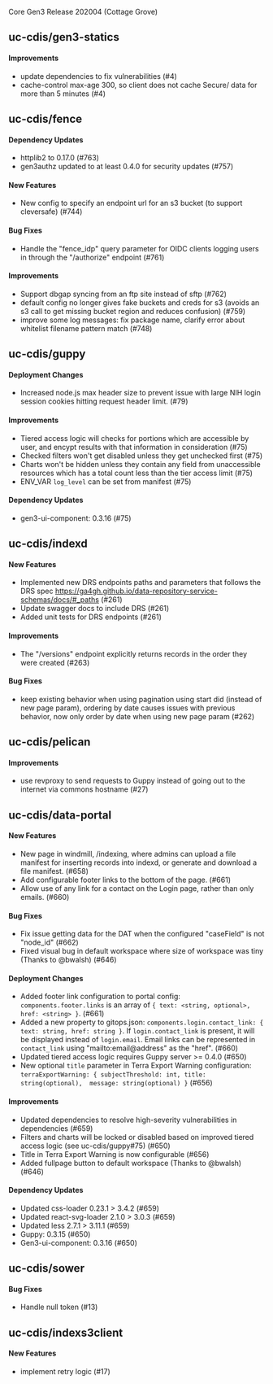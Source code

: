 Core Gen3 Release 202004 (Cottage Grove)

## uc-cdis/gen3-statics

#### Improvements
  - update dependencies to fix vulnerabilities (#4)
  - cache-control max-age 300, so client does not cache Secure/ data for more 
    than 5 minutes (#4)

## uc-cdis/fence

#### Dependency Updates
  - httplib2 to 0.17.0 (#763)
  - gen3authz updated to at least 0.4.0 for security updates (#757)

#### New Features
  - New config to specify an endpoint url for an s3 bucket (to support 
    cleversafe) (#744)

#### Bug Fixes
  - Handle the "fence_idp" query parameter for OIDC clients logging users in 
    through the "/authorize" endpoint (#761)

#### Improvements
  - Support dbgap syncing from an ftp site instead of sftp (#762)
  - default config no longer gives fake buckets and creds for s3 (avoids an s3 
    call to get missing bucket region and reduces confusion) (#759)
  - improve some log messages: fix package name, clarify error about whitelist 
    filename pattern match (#748)

## uc-cdis/guppy

#### Deployment Changes
  - Increased node.js max header size to prevent issue with large NIH login 
    session cookies hitting request header limit. (#79)

#### Improvements
  - Tiered access logic will checks for portions which are accessible by user, 
    and encypt results with that information in consideration (#75)
  - Checked filters won't get disabled unless they get unchecked first (#75)
  - Charts won't be hidden unless they contain any field from unaccessible 
    resources which has a total count less than the tier access limit (#75)
  - ENV_VAR `log_level` can be set from manifest (#75)

#### Dependency Updates
  - gen3-ui-component: 0.3.16 (#75)

## uc-cdis/indexd

#### New Features
  - Implemented new DRS endpoints paths and parameters that follows the DRS 
    spec https://ga4gh.github.io/data-repository-service-schemas/docs/#_paths 
    (#261)
  - Update swagger docs to include DRS (#261)
  - Added unit tests for DRS endpoints (#261)

#### Improvements
  - The "/versions" endpoint explicitly returns records in the order they were 
    created (#263)

#### Bug Fixes
  - keep existing behavior when using pagination using start did (instead of 
    new page param), ordering by date causes issues with previous behavior, now 
    only order by date when using new page param (#262)

## uc-cdis/pelican

#### Improvements
  - use revproxy to send requests to Guppy instead of going out to the internet 
    via commons hostname (#27)

## uc-cdis/data-portal

#### New Features
  - New page in windmill, /indexing, where admins can upload a file manifest 
    for inserting records into indexd, or generate and download a file 
    manifest. (#658)
  - Add configurable footer links to the bottom of the page. (#661)
  - Allow use of any link for a contact on the Login page, rather than only 
    emails. (#660)

#### Bug Fixes
  - Fix issue getting data for the DAT when the configured "caseField" is not 
    "node_id" (#662)
  - Fixed visual bug in default workspace where size of workspace was tiny 
    (Thanks to @bwalsh) (#646)

#### Deployment Changes
  - Added footer link configuration to portal config: `components.footer.links` 
    is an array of `{ text: <string, optional>, href: <string> }`. (#661)
  - Added a new property to gitops.json: `components.login.contact_link: { 
    text: string, href: string }`. If `login.contact_link` is present, it will 
    be displayed instead of `login.email`. Email links can be represented in 
    `contact_link` using "mailto:email@address" as the "href". (#660)
  - Updated tiered access logic requires Guppy server >= 0.4.0 (#650)
  - New optional `title` parameter in Terra Export Warning configuration: 
    `terraExportWarning: { subjectThreshold: int, title: string(optional), 
    message: string(optional) }` (#656)

#### Improvements
  - Updated dependencies to resolve high-severity vulnerabilities in 
    dependencies (#659)
  - Filters and charts will be locked or disabled based on improved tiered 
    access logic (see uc-cdis/guppy#75) (#650)
  - Title in Terra Export Warning is now configurable (#656)
  - Added fullpage button to default workspace (Thanks to @bwalsh) (#646)

#### Dependency Updates
  - Updated css-loader 0.23.1 > 3.4.2 (#659)
  - Updated react-svg-loader 2.1.0 > 3.0.3 (#659)
  - Updated less 2.7.1 > 3.11.1 (#659)
  - Guppy: 0.3.15 (#650)
  - Gen3-ui-component: 0.3.16 (#650)

## uc-cdis/sower

#### Bug Fixes
  - Handle null token (#13)

## uc-cdis/indexs3client

#### New Features
  - implement retry logic (#17)

